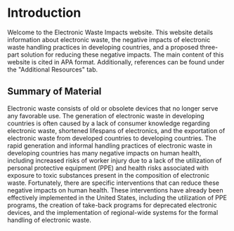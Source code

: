# Introduction
Welcome to the Electronic Waste Impacts website. This website details information about electronic waste, the negative impacts of electronic waste handling practices in developing countries, and a proposed three-part solution for reducing these negative impacts. The main content of this website is cited in APA format. Additionally, references can be found under the "Additional Resources" tab. 

## Summary of Material
Electronic waste consists of old or obsolete devices that no longer serve any favorable use. The generation of electronic waste in developing countries is often caused by a lack of consumer knowledge regarding electronic waste, shortened lifespans of electronics, and the exportation of electronic waste from developed countries to developing countries. The rapid generation and informal handling practices of electronic waste in developing countries has many negative impacts on human health, including increased risks of worker injury due to a lack of the utilization of personal protective equipment (PPE) and health risks associated with exposure to toxic substances present in the composition of electronic waste. Fortunately, there are specific interventions that can reduce these negative impacts on human health. These interventions have already been effectively implemented in the United States, including the utilization of PPE programs, the creation of take-back programs for deprecated electronic devices, and the implementation of regional-wide systems for the formal handling of electronic waste. 

